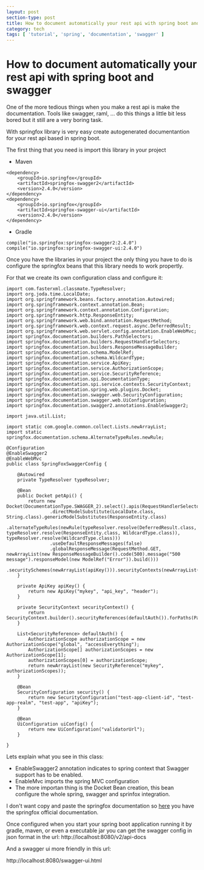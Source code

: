 ```yaml
---
layout: post
section-type: post
title: How to document automatically your rest api with spring boot and swagger
category: tech
tags: [ 'tutorial', 'spring', 'documentation', 'swagger' ]
---
```


# How to document automatically your rest api with spring boot and swagger

One of the more tedious things when you make a rest api is make the documentation. Tools like swagger, raml, ... do this things a little bit less bored but it still are a very boring task.

With springfox library is very easy create autogenerated documentantion for your rest api based in spring boot.

The first thing that you need is import this library in your project

- Maven

````
<dependency>
	<groupId>io.springfox</groupId>
	<artifactId>springfox-swagger2</artifactId>
	<version>2.4.0</version>
</dependency>
<dependency>
	<groupId>io.springfox</groupId>
	<artifactId>springfox-swagger-ui</artifactId>
	<version>2.4.0</version>
</dependency>
````

- Gradle

````
compile("io.springfox:springfox-swagger2:2.4.0")
compile("io.springfox:springfox-swagger-ui:2.4.0")
````

Once you have the libraries in your project the only thing you have to do is configure the springfox beans that this library needs to work propertly.

For that we create its own configuration class and configure it:

````
import com.fasterxml.classmate.TypeResolver;
import org.joda.time.LocalDate;
import org.springframework.beans.factory.annotation.Autowired;
import org.springframework.context.annotation.Bean;
import org.springframework.context.annotation.Configuration;
import org.springframework.http.ResponseEntity;
import org.springframework.web.bind.annotation.RequestMethod;
import org.springframework.web.context.request.async.DeferredResult;
import org.springframework.web.servlet.config.annotation.EnableWebMvc;
import springfox.documentation.builders.PathSelectors;
import springfox.documentation.builders.RequestHandlerSelectors;
import springfox.documentation.builders.ResponseMessageBuilder;
import springfox.documentation.schema.ModelRef;
import springfox.documentation.schema.WildcardType;
import springfox.documentation.service.ApiKey;
import springfox.documentation.service.AuthorizationScope;
import springfox.documentation.service.SecurityReference;
import springfox.documentation.spi.DocumentationType;
import springfox.documentation.spi.service.contexts.SecurityContext;
import springfox.documentation.spring.web.plugins.Docket;
import springfox.documentation.swagger.web.SecurityConfiguration;
import springfox.documentation.swagger.web.UiConfiguration;
import springfox.documentation.swagger2.annotations.EnableSwagger2;

import java.util.List;

import static com.google.common.collect.Lists.newArrayList;
import static springfox.documentation.schema.AlternateTypeRules.newRule;

@Configuration
@EnableSwagger2
@EnableWebMvc
public class SpringFoxSwaggerConfig {

    @Autowired
    private TypeResolver typeResolver;

    @Bean
    public Docket petApi() {
        return new Docket(DocumentationType.SWAGGER_2).select().apis(RequestHandlerSelectors.any()).paths(PathSelectors.any()).build().pathMapping("/")
                .directModelSubstitute(LocalDate.class, String.class).genericModelSubstitutes(ResponseEntity.class)
                .alternateTypeRules(newRule(typeResolver.resolve(DeferredResult.class, typeResolver.resolve(ResponseEntity.class, WildcardType.class)), typeResolver.resolve(WildcardType.class)))
                .useDefaultResponseMessages(false)
                .globalResponseMessage(RequestMethod.GET, newArrayList(new ResponseMessageBuilder().code(500).message("500 message").responseModel(new ModelRef("Error")).build()))
                .securitySchemes(newArrayList(apiKey())).securityContexts(newArrayList(securityContext()));
    }

    private ApiKey apiKey() {
        return new ApiKey("mykey", "api_key", "header");
    }

    private SecurityContext securityContext() {
        return SecurityContext.builder().securityReferences(defaultAuth()).forPaths(PathSelectors.regex("/anyPath.*")).build();
    }

    List<SecurityReference> defaultAuth() {
        AuthorizationScope authorizationScope = new AuthorizationScope("global", "accessEverything");
        AuthorizationScope[] authorizationScopes = new AuthorizationScope[1];
        authorizationScopes[0] = authorizationScope;
        return newArrayList(new SecurityReference("mykey", authorizationScopes));
    }

    @Bean
    SecurityConfiguration security() {
        return new SecurityConfiguration("test-app-client-id", "test-app-realm", "test-app", "apiKey");
    }

    @Bean
    UiConfiguration uiConfig() {
        return new UiConfiguration("validatorUrl");
    }

}

````

Lets explain what you see in this class:

* EnableSwagger2 annotation indicates to spring context that Swagger support has to be enabled.
* EnableMvc imports the spring MVC configuration
* The more importan thing is the Docket Bean creation, this bean configure the whole spring, swagger and sprinfox integration.

I don't want copy and paste the springfox documentation so <a href=http://springfox.github.io/springfox/docs/current/ target="_blank">here</a> you have the springfox official documentation.

Once configured when you start your spring boot application running it by gradle, maven, or even a executable jar you can get the swagger config in json format in the url: http://localhost:8080/v2/api-docs

And a swagger ui more friendly in this url:

http://localhost:8080/swagger-ui.html
